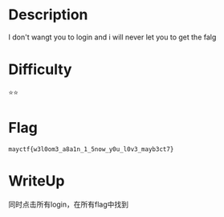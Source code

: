 # Description
I don't wangt you to login and i will never let you to get the falg

# Difficulty
⭐⭐

# Flag
`mayctf{w3l0om3_a8a1n_1_5now_y0u_l0v3_mayb3ct7}`

# WriteUp
同时点击所有login，在所有flag中找到